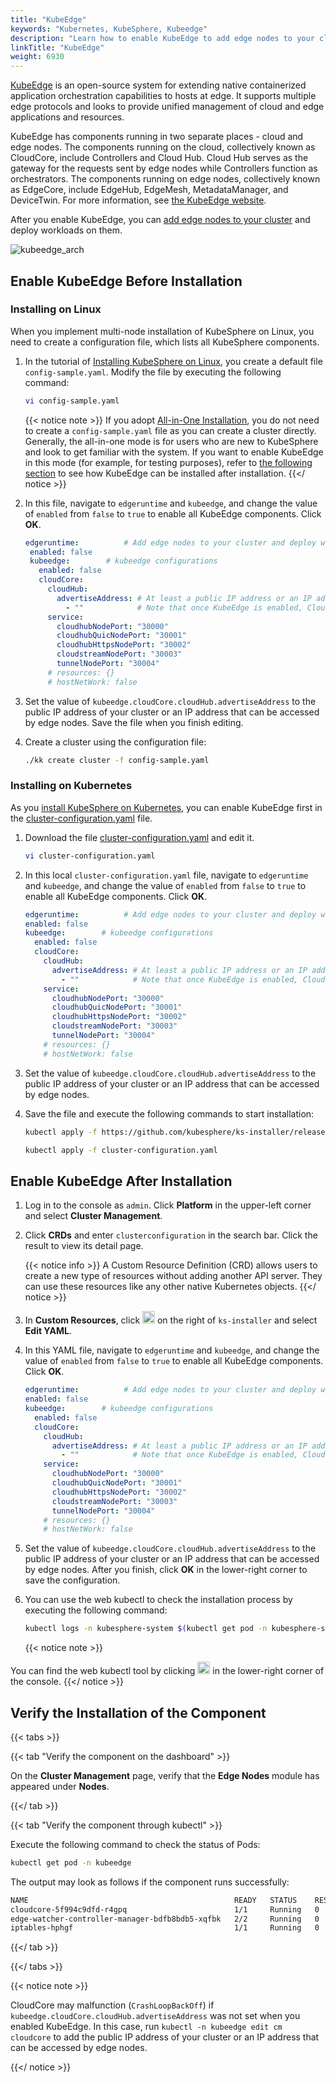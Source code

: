 ```yaml
---
title: "KubeEdge"
keywords: "Kubernetes, KubeSphere, Kubeedge"
description: "Learn how to enable KubeEdge to add edge nodes to your cluster."
linkTitle: "KubeEdge"
weight: 6930
---
```


[KubeEdge](https://kubeedge.io/en/) is an open-source system for extending native containerized application orchestration capabilities to hosts at edge. It supports multiple edge protocols and looks to provide unified management of cloud and edge applications and resources.

KubeEdge has components running in two separate places - cloud and edge nodes. The components running on the cloud, collectively known as CloudCore, include Controllers and Cloud Hub. Cloud Hub serves as the gateway for the requests sent by edge nodes while Controllers function as orchestrators. The components running on edge nodes, collectively known as EdgeCore, include EdgeHub, EdgeMesh, MetadataManager, and DeviceTwin. For more information, see [the KubeEdge website](https://kubeedge.io/en/).

After you enable KubeEdge, you can [add edge nodes to your cluster](../../installing-on-linux/cluster-operation/add-edge-nodes/) and deploy workloads on them.

![kubeedge_arch](/images/docs/enable-pluggable-components/kubeedge/kubeedge_arch.png)

## Enable KubeEdge Before Installation

### Installing on Linux

When you implement multi-node installation of KubeSphere on Linux, you need to create a configuration file, which lists all KubeSphere components.

1. In the tutorial of [Installing KubeSphere on Linux](../../installing-on-linux/introduction/multioverview/), you create a default file `config-sample.yaml`. Modify the file by executing the following command:

   ```bash
   vi config-sample.yaml
   ```

   {{< notice note >}}
   If you adopt [All-in-One Installation](../../quick-start/all-in-one-on-linux/), you do not need to create a `config-sample.yaml` file as you can create a cluster directly. Generally, the all-in-one mode is for users who are new to KubeSphere and look to get familiar with the system. If you want to enable KubeEdge in this mode (for example, for testing purposes), refer to [the following section](#enable-kubeedge-after-installation) to see how KubeEdge can be installed after installation.
   {{</ notice >}}

2. In this file, navigate to `edgeruntime` and `kubeedge`, and change the value of `enabled` from `false` to `true` to enable all KubeEdge components. Click **OK**.

   ```yaml
   edgeruntime:          # Add edge nodes to your cluster and deploy workloads on edge nodes.
    enabled: false
    kubeedge:        # kubeedge configurations
      enabled: false
      cloudCore:
        cloudHub:
          advertiseAddress: # At least a public IP address or an IP address which can be accessed by edge nodes must be provided.
            - ""            # Note that once KubeEdge is enabled, CloudCore will malfunction if the address is not provided.
        service:
          cloudhubNodePort: "30000"
          cloudhubQuicNodePort: "30001"
          cloudhubHttpsNodePort: "30002"
          cloudstreamNodePort: "30003"
          tunnelNodePort: "30004"
        # resources: {}
        # hostNetWork: false
   ```

3. Set the value of `kubeedge.cloudCore.cloudHub.advertiseAddress` to the public IP address of your cluster or an IP address that can be accessed by edge nodes. Save the file when you finish editing.

4. Create a cluster using the configuration file:

   ```bash
   ./kk create cluster -f config-sample.yaml
   ```

### Installing on Kubernetes

As you [install KubeSphere on Kubernetes](../../installing-on-kubernetes/introduction/overview/), you can enable KubeEdge first in the [cluster-configuration.yaml](https://github.com/kubesphere/ks-installer/releases/download/v3.3.0/cluster-configuration.yaml) file.

1. Download the file [cluster-configuration.yaml](https://github.com/kubesphere/ks-installer/releases/download/v3.3.0/cluster-configuration.yaml) and edit it.

    ```bash
    vi cluster-configuration.yaml
    ```

2. In this local `cluster-configuration.yaml` file, navigate to `edgeruntime` and `kubeedge`, and change the value of `enabled` from `false` to `true` to enable all KubeEdge components. Click **OK**.

    ```yaml
   edgeruntime:          # Add edge nodes to your cluster and deploy workloads on edge nodes.
    enabled: false
    kubeedge:        # kubeedge configurations
      enabled: false
      cloudCore:
        cloudHub:
          advertiseAddress: # At least a public IP address or an IP address which can be accessed by edge nodes must be provided.
            - ""            # Note that once KubeEdge is enabled, CloudCore will malfunction if the address is not provided.
        service:
          cloudhubNodePort: "30000"
          cloudhubQuicNodePort: "30001"
          cloudhubHttpsNodePort: "30002"
          cloudstreamNodePort: "30003"
          tunnelNodePort: "30004"
        # resources: {}
        # hostNetWork: false
    ```

3. Set the value of `kubeedge.cloudCore.cloudHub.advertiseAddress` to the public IP address of your cluster or an IP address that can be accessed by edge nodes.

4. Save the file and execute the following commands to start installation:

    ```bash
    kubectl apply -f https://github.com/kubesphere/ks-installer/releases/download/v3.3.0/kubesphere-installer.yaml
    
    kubectl apply -f cluster-configuration.yaml
    ```

## Enable KubeEdge After Installation

1. Log in to the console as `admin`. Click **Platform** in the upper-left corner and select **Cluster Management**.
   
2. Click **CRDs** and enter `clusterconfiguration` in the search bar. Click the result to view its detail page.

    {{< notice info >}}
A Custom Resource Definition (CRD) allows users to create a new type of resources without adding another API server. They can use these resources like any other native Kubernetes objects.
    {{</ notice >}}

3. In **Custom Resources**, click <img src="/images/docs/enable-pluggable-components/kubeedge/three-dots.png" height="20px"> on the right of `ks-installer` and select **Edit YAML**.
   
4. In this YAML file, navigate to `edgeruntime` and `kubeedge`, and change the value of `enabled` from `false` to `true` to enable all KubeEdge components. Click **OK**.

    ```yaml
   edgeruntime:          # Add edge nodes to your cluster and deploy workloads on edge nodes.
    enabled: false
    kubeedge:        # kubeedge configurations
      enabled: false
      cloudCore:
        cloudHub:
          advertiseAddress: # At least a public IP address or an IP address which can be accessed by edge nodes must be provided.
            - ""            # Note that once KubeEdge is enabled, CloudCore will malfunction if the address is not provided.
        service:
          cloudhubNodePort: "30000"
          cloudhubQuicNodePort: "30001"
          cloudhubHttpsNodePort: "30002"
          cloudstreamNodePort: "30003"
          tunnelNodePort: "30004"
        # resources: {}
        # hostNetWork: false
    ```

5. Set the value of `kubeedge.cloudCore.cloudHub.advertiseAddress` to the public IP address of your cluster or an IP address that can be accessed by edge nodes. After you finish, click **OK** in the lower-right corner to save the configuration.

6. You can use the web kubectl to check the installation process by executing the following command:

    ```bash
    kubectl logs -n kubesphere-system $(kubectl get pod -n kubesphere-system -l app=ks-install -o jsonpath='{.items[0].metadata.name}') -f
    ```

    {{< notice note >}}

You can find the web kubectl tool by clicking <img src="/images/docs/enable-pluggable-components/kubeedge/hammer.png" height="20px"> in the lower-right corner of the console.
    {{</ notice >}}

## Verify the Installation of the Component

{{< tabs >}}

{{< tab "Verify the component on the dashboard" >}}

On the **Cluster Management** page, verify that the **Edge Nodes** module has appeared under **Nodes**.

{{</ tab >}}

{{< tab "Verify the component through kubectl" >}}

Execute the following command to check the status of Pods:

```bash
kubectl get pod -n kubeedge
```

The output may look as follows if the component runs successfully:

```bash
NAME                                              READY   STATUS    RESTARTS   AGE
cloudcore-5f994c9dfd-r4gpq                        1/1     Running   0          5h13m
edge-watcher-controller-manager-bdfb8bdb5-xqfbk   2/2     Running   0          5h13m
iptables-hphgf                                    1/1     Running   0          5h13m
```

{{</ tab >}}

{{</ tabs >}}

{{< notice note >}}

CloudCore may malfunction (`CrashLoopBackOff`) if `kubeedge.cloudCore.cloudHub.advertiseAddress` was not set when you enabled KubeEdge. In this case, run `kubectl -n kubeedge edit cm cloudcore` to add the public IP address of your cluster or an IP address that can be accessed by edge nodes.

{{</ notice >}} 
